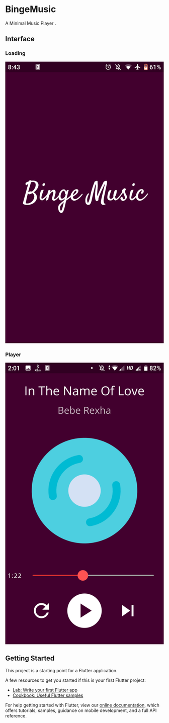 # BingeMusic

A Minimal Music Player .


## Interface
### Loading
![LoadingPage](https://github.com/adarshbalu/binge_music/blob/master/loading.png?raw=true)
### Player
![Player](https://github.com/adarshbalu/binge_music/blob/master/player.png?raw=true)



## Getting Started

This project is a starting point for a Flutter application.

A few resources to get you started if this is your first Flutter project:

- [Lab: Write your first Flutter app](https://flutter.dev/docs/get-started/codelab)
- [Cookbook: Useful Flutter samples](https://flutter.dev/docs/cookbook)

For help getting started with Flutter, view our
[online documentation](https://flutter.dev/docs), which offers tutorials,
samples, guidance on mobile development, and a full API reference.
